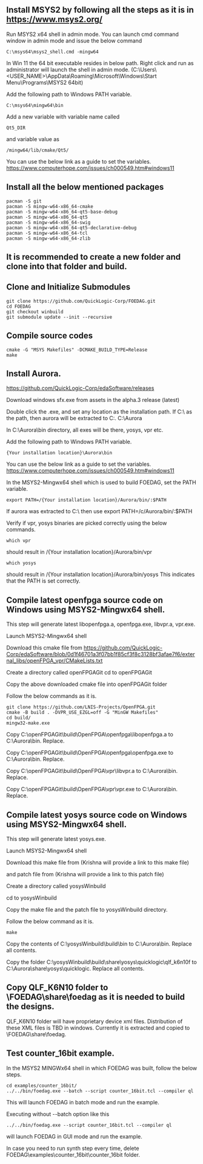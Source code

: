 
## Install MSYS2 by following all the steps as it is in https://www.msys2.org/

Run MSYS2 x64 shell in admin mode. You can launch cmd command window in admin mode and issue the below command
```
C:\msys64\msys2_shell.cmd -mingw64
```
In Win 11 the 64 bit executable resides in below path. Right click and run as administrator will launch the shell in admin mode.
(C:\Users\\<USER_NAME>\AppData\Roaming\Microsoft\Windows\Start Menu\Programs\MSYS2 64bit)

Add the following path to Windows PATH variable.
```
C:\msys64\mingw64\bin
```
Add a new variable with variable name called 
```
Qt5_DIR
```
and variable value as 
```
/mingw64/lib/cmake/Qt5/
```
You can use the below link as a guide to set the variables.
https://www.computerhope.com/issues/ch000549.htm#windows11


## Install all the below mentioned packages
```
pacman -S git
pacman -S mingw-w64-x86_64-cmake
pacman -S mingw-w64-x86_64-qt5-base-debug
pacman -S mingw-w64-x86_64-qt5
pacman -S mingw-w64-x86_64-swig
pacman -S mingw-w64-x86_64-qt5-declarative-debug
pacman -S mingw-w64-x86_64-tcl
pacman -S mingw-w64-x86_64-zlib
```
## It is recommended to create a new folder and clone into that folder and build.

## Clone and Initialize Submodules
```
git clone https://github.com/QuickLogic-Corp/FOEDAG.git
cd FOEDAG
git checkout winbuild
git submodule update --init --recursive
```
## Compile source codes

```
cmake -G "MSYS Makefiles" -DCMAKE_BUILD_TYPE=Release
make
```


## Install Aurora.

https://github.com/QuickLogic-Corp/edaSoftware/releases

Download windows sfx.exe from assets in the alpha.3 release (latest)

Double click the .exe, and set any location as the installation path. If C:\ as the path, then aurora will be extracted to C:\. C:\Aurora

In C:\Aurora\bin directory, all exes will be there, yosys, vpr etc.

Add the following path to Windows PATH variable.
```
{Your installation location}\Aurora\bin
```
You can use the below link as a guide to set the variables.
https://www.computerhope.com/issues/ch000549.htm#windows11

In the MSYS2-Mingwx64 shell which is used to build FOEDAG, set the PATH variable.
```
export PATH=/{Your installation location}/Aurora/bin/:$PATH
```
If aurora was extracted to C:\ then use
export PATH=/c/Aurora/bin/:$PATH

Verify if vpr, yosys binaries are picked correctly using the below commands.
```
which vpr
```
should result in /{Your installation location}/Aurora/bin/vpr
```
which yosys
```
should result in /{Your installation location}/Aurora/bin/yosys
This indicates that the PATH is set correctly.


## Compile latest openfpga source code on Windows using MSYS2-Mingwx64 shell.
This step will generate latest libopenfpga.a, openfpga.exe, libvpr.a, vpr.exe.

Launch MSYS2-Mingwx64 shell

Download this cmake file from
https://github.com/QuickLogic-Corp/edaSoftware/blob/0d1f46701a3f07bb1f85cf3f8c3128bf3afae7f6/external_libs/openFPGA_vpr/CMakeLists.txt

Create a directory called openFPGAGit
cd to openFPGAGit

Copy the above downloaded cmake file into openFPGAGit folder

Follow the below commands as it is.
```
git clone https://github.com/LNIS-Projects/OpenFPGA.git
cmake -B build . -DVPR_USE_EZGL=off -G "MinGW Makefiles"
cd build/
mingw32-make.exe
```
Copy C:\openFPGAGit\build\OpenFPGA\openfpga\libopenfpga.a to C:\Aurora\bin. Replace.

Copy C:\openFPGAGit\build\OpenFPGA\openfpga\openfpga.exe to C:\Aurora\bin. Replace.

Copy C:\openFPGAGit\build\OpenFPGA\vpr\libvpr.a to C:\Aurora\bin. Replace.

Copy C:\openFPGAGit\build\OpenFPGA\vpr\vpr.exe to C:\Aurora\bin. Replace.



## Compile latest yosys source code on Windows using MSYS2-Mingwx64 shell.

This step will generate latest yosys.exe.

Launch MSYS2-Mingwx64 shell

Download this make file from
(Krishna will provide a link to this make file)

and patch file from
(Krishna will provide a link to this patch file)

Create a directory called yosysWinbuild

cd to yosysWinbuild

Copy the make file and the patch file to yosysWinbuild directory.

Follow the below command as it is.
```
make
```

Copy the contents of C:\yosysWinbuild\build\bin to C:\Aurora\bin. Replace all contents.

Copy the folder C:\yosysWinbuild\build\share\yosys\quicklogic\qlf_k6n10f to C:\Aurora\share\yosys\quicklogic. Replace all contents.

## Copy QLF_K6N10 folder to \FOEDAG\share\foedag as it is needed to build the designs.
QLF_K6N10 folder will have proprietary device xml files. Distribution of these XML files is TBD in windows. Currently it is extracted and copied to \FOEDAG\share\foedag.


## Test counter_16bit example.
In the MSYS2 MINGWx64 shell in which FOEDAG was built, follow the below steps.

```
cd examples/counter_16bit/
../../bin/foedag.exe --batch --script counter_16bit.tcl --compiler ql
```
This will launch FOEDAG in batch mode and run the example.

Executing without --batch option like this
```
../../bin/foedag.exe --script counter_16bit.tcl --compiler ql
```
will launch FOEDAG in GUI mode and run the example.

In case you need to run synth step every time, delete FOEDAG\examples\counter_16bit\counter_16bit folder.
